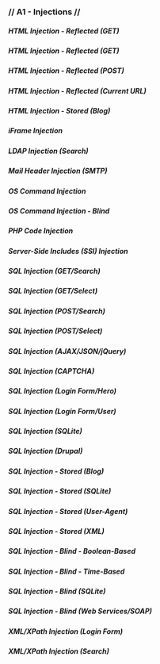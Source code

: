 ### // A1 - Injections //

##### HTML Injection - Reflected (GET)

##### HTML Injection - Reflected (GET)

##### HTML Injection - Reflected (POST)

##### HTML Injection - Reflected (Current URL)

##### HTML Injection - Stored (Blog)

##### iFrame Injection

##### LDAP Injection (Search)

##### Mail Header Injection (SMTP)

##### OS Command Injection

##### OS Command Injection - Blind

##### PHP Code Injection

##### Server-Side Includes (SSI) Injection

##### SQL Injection (GET/Search)

##### SQL Injection (GET/Select)

##### SQL Injection (POST/Search)

##### SQL Injection (POST/Select)

##### SQL Injection (AJAX/JSON/jQuery)

##### SQL Injection (CAPTCHA)

##### SQL Injection (Login Form/Hero)

##### SQL Injection (Login Form/User)

##### SQL Injection (SQLite)

##### SQL Injection (Drupal)

##### SQL Injection - Stored (Blog)

##### SQL Injection - Stored (SQLite)

##### SQL Injection - Stored (User-Agent)

##### SQL Injection - Stored (XML)

##### SQL Injection - Blind - Boolean-Based

##### SQL Injection - Blind - Time-Based

##### SQL Injection - Blind (SQLite)

##### SQL Injection - Blind (Web Services/SOAP)

##### XML/XPath Injection (Login Form)

##### XML/XPath Injection (Search)
